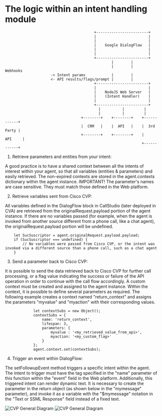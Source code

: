# The logic within an intent handling module

```  
                                         +------------------------+                       
                                         |                        |                       
                                         |                        |                       
                                         |    Google DialogFlow   |                       
                                         |                        |                       
                                         |                        |                       
                                         +------------------------+                       
                                                 |        |                               
                                                 |        |    Webhooks                   
                     -> Intent params            |        |                               
                     <- API results/flags/prompt |        |                               
                                         +------------------------+                       
                                         |                        |                       
                                         |    NodeJS Web Server   |                       
                                         |    (Intent Handler)    |                       
                                         |                        |                       
                                         +------------------------+                       
                                           |          |         |                         
                                           |          |         |                         
                                   +--------+    +--------+    +------------+            
                                   |  CRM   |    |  API   |    |  3rd Party |             
                                   +--------+    +--------+    |    API     |             
                                                               +------------+             
```  

1. Retrieve parameters and entities from your intent:

A good practice is to have a shared context between all the intents of interest within your agent, so that all variables (entities & parameters) and easily retrieved.
The non-expired contexts are stored in the agent.contexts dictionary within the agent instance.
IMPORTANT! The parameter's names are case sensitive. They must match those defined in the Web platform.

2. Retrieve variables sent from Cisco CVP:

All variables defined in the DialogFlow block in CallStudio (later deployed in CVA) are retrieved from the originalRequest.payload portion of the agent instance.
If there are no variables passed (for example, when the agent is invoked from another source different from a phone call, like a chat agent), the originalRequest.payload portion will be undefined.

``` 
    let SucSuscriptor = agent.originalRequest.payload.payload; 
    if (SucSuscriptor === undefined) {
        // No variables were passed from Cisco CVP, or the intent was invoked via a different source than a phone call, such as a chat agent
    }
``` 

3. Send a parameter back to Cisco CVP:

It is possible to send the data retrieved back to Cisco CVP for further call processing, or a flag value indicating the success or failure of the API operation in order to continue with the call flow accordingly.
A custom context must be created and assigned to the agent instance.
Within the context, it is possible to define several parameters as required.
The following example creates a context named "return_context" and assigns the parameters "myvalue" and "myaction" with their corresponding values.

``` 
             let contextSubs = new Object();
             contextSubs = {
                 name: 'return_context',
                 lifespan: 3,
                 parameters: {
                     myvalue : '<my_retrieved_value_from_api>',
                     myaction: '<my_custom_flag>'
                 }
             };
             agent.context.set(contextSubs);
``` 

4. Trigger an event within DialogFlow:

The setFollowupEvent method triggers a specific intent within the agent.
The intent to trigger must have the tag specified in the "name" parameter of this function within the "event" field in the Web platform.
Additionally, this triggered intent can render dynamic text.
It is necessary to create the parameter in the return object (as shown below in the "mymessage" parameter), and invoke it as a variable with the "$mymessage" notation in the "Text or SSML Response" field instead of a fixed text.

![CVP General Diagram](https://github.com/ponchotitlan/ciscoCVP_googleDialogflow_dance/blob/main/screenshots/df_01.PNG)
![CVP General Diagram](https://github.com/ponchotitlan/ciscoCVP_googleDialogflow_dance/blob/main/screenshots/df_02.PNG)